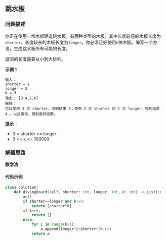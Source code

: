 ## 跳水板
### 问题描述
你正在使用一堆木板建造跳水板。有两种类型的木板，其中长度较短的木板长度为```shorter```，长度较长的木板长度为```longer```。你必须正好使用```k```块木板。编写一个方法，生成跳水板所有可能的长度。

返回的长度需要从小到大排列。

**示例 1**
```
输入：
shorter = 1
longer = 2
k = 3
输出： [3,4,5,6]
解释：
可以使用 3 次 shorter，得到结果 3；使用 2 次 shorter 和 1 次 longer，得到结果 4 。以此类推，得到最终结果。
```
**提示：**

+ 0 < shorter <= longer
+ 0 <= k <= 100000
### 解题思路
**数学法**

#### 代码示例
```python
class Solution:
    def divingBoard(self, shorter: int, longer: int, k: int) -> List[int]:
        a=[]
        if shorter==longer and k!=0:
            return [shorter*k]
        if k==0:
            return []
        else:
            for i in range(k+1):
                a.append(longer*i+shorter*(k-i))
            return a
```
